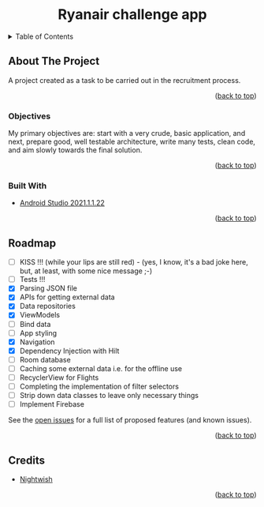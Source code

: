 <h1 align="center">Ryanair challenge app</h1>

<!-- TABLE OF CONTENTS -->
<details>
  <summary>Table of Contents</summary>
  <ol>
    <li><a href="#about-the-project">About The Project</a></li>
    <li><a href="#objectives">Objectives</a></li>
    <li><a href="#built-with">Built With</a></li>
    <li><a href="#roadmap">Roadmap</a></li>
    <li><a href="#credits">Credits</a></li>
  </ol>
</details>

<!-- ABOUT THE PROJECT -->

## About The Project

A project created as a task to be carried out in the recruitment process.

<p align="right">(<a href="#top">back to top</a>)</p>

### Objectives

My primary objectives are: start with a very crude, basic application, and next, prepare good, well
testable architecture, write many tests, clean code, and aim slowly towards the final solution.

<p align="right">(<a href="#top">back to top</a>)</p>

### Built With

* [Android Studio 2021.1.1.22](https://developer.android.com/studio)

<p align="right">(<a href="#top">back to top</a>)</p>

<!-- ROADMAP -->

## Roadmap

- [ ] KISS !!! (while your lips are still red) - (yes, I know, it's a bad joke here, but, at least, with some nice message ;-)
- [ ] Tests !!!
- [x] Parsing JSON file
- [x] APIs for getting external data
- [x] Data repositories
- [x] ViewModels
- [ ] Bind data
- [ ] App styling
- [x] Navigation
- [x] Dependency Injection with Hilt
- [ ] Room database
- [ ] Caching some external data i.e. for the offline use
- [ ] RecyclerView for Flights
- [ ] Completing the implementation of filter selectors
- [ ] Strip down data classes to leave only necessary things
- [ ] Implement Firebase

See the [open issues](https://github.com/github_username/repo_name/issues) for a full list of
proposed features (and known issues).

<p align="right">(<a href="#top">back to top</a>)</p>

<!-- ACKNOWLEDGMENTS -->

## Credits

* [Nightwish](https://www.youtube.com/watch?v=5V7PKv493Ic)

<p align="right">(<a href="#top">back to top</a>)</p>